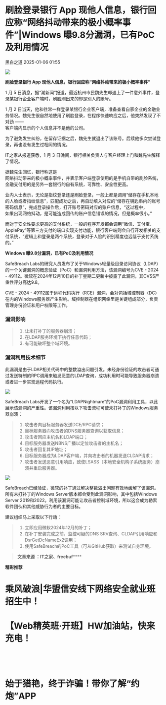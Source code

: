 #  刷脸登录银行 App 现他人信息，银行回应称“网络抖动带来的极小概率事件”|Windows 曝9.8分漏洞，已有PoC及利用情况   
 黑白之道   2025-01-06 01:55  
  
![](https://mmbiz.qpic.cn/mmbiz_gif/3xxicXNlTXLicwgPqvK8QgwnCr09iaSllrsXJLMkThiaHibEntZKkJiaicEd4ibWQxyn3gtAWbyGqtHVb0qqsHFC9jW3oQ/640?wx_fmt=gif "")  
  
**刷脸登录银行 App 现他人信息，银行回应称“网络抖动带来的极小概率事件”**  
  
  
1 月 5 日消息，据“潮新闻”报道，最近杭州市民魏先生却遇上了一件意外事件，登录某银行企业客户端时，刷脸刷出来的却是别人的账号。  
  
1 月 2 日当天，他和往常一样登录某银行企业客户端，准备查看自家企业的金融业务情况。魏先生很自然地使用了刷脸登录，在程序快速响应之后，他突然发现了不对劲 ——   
客户端内显示的个人信息并不是他的公司。  
  
为了避免发生纠纷，在留存证据之后，魏先生就退出了该账号。后续他多次尝试登录，再也没有发生过相同的情况。  
  
IT之家从报道获悉，1 月 3 日晚间，银行相关负责人与客户经理上门和魏先生解释了情况。  
  
据魏先生回忆，银行称这是  
网络抖动带来的极小概率事件，并表示客户端登录使用的是手机自带的刷脸系统，金融支付用的是另外一套银行的自有系统，可靠性、安全性更高。  
  
业内人士表示，无论是指纹登录还是刷脸登录，一般上都是调用“储存在手机本地的人脸或者指纹信息”，匹配成功之后，再自动填入对应的“储存在钥匙串内的账号密码信息”，完成登录操作后，打开账号密码对应的账户信息，“这过程中，  
如果出现网络抖动，是可能造成回传的账户信息错误的情况，但是概率很小。”  
  
而对于安全性要求更高的支付系统，一般的程序开发都会调用“微信、支付宝、ApplePay”等第三方支付的端口实现支付功能，银行客户端则会自行开发相关的支付系统，“逻辑上和登录是两个系统，登录对于人脸的识别精度也远低于支付系统的。”  
  
  
**Windows 曝9.8分漏洞，已有PoC及利用情况**  
  
  
  
SafeBreach Labs的研究人员发布了关于Windows轻量级目录访问协议（LDAP）的一个关键漏洞的概念验证（PoC）和漏洞利用方法，该漏洞编号为CVE - 2024 - 49112。微软在2024年12月10日的补丁星期二更新中披露了此漏洞，其CVSS严重性评分高达9.8。  
  
  
CVE - 2024 - 49112属于远程代码执行（RCE）漏洞，会对包括域控制器（DC）在内的Windows服务器产生影响。域控制器在组织网络里是关键组成部分，负责管理身份验证和用户权限等工作。  
  
### 漏洞影响  
> 1. 让未打补丁的服务器崩溃；  
> 2. 在LDAP服务环境下执行任意代码；  
> 3. 有可能破坏整个域环境。  
  
###   
### 漏洞利用技术细节  
  
此漏洞是由于LDAP相关代码中的整数溢出问题引发。未经身份验证的攻击者可通过发送特制的RPC调用来触发恶意的LDAP查询，成功利用时可能导致服务器崩溃或者进一步实现远程代码执行。  
  
  
![](https://mmbiz.qpic.cn/mmbiz_jpg/qq5rfBadR38iaJkN6SWjhqluJCpjZW7hnuTWHibJxjMK8l230CfqeJ6kHGmDFRdJSsWuicAqnkr515nbCUJCbdBSg/640?wx_fmt=jpeg&from=appmsg&tp=wxpic&wxfrom=5&wx_lazy=1&wx_co=1 "")  
  
  
SafeBreach Labs开发了一个名为“LDAPNightmare”的PoC漏洞利用工具，以此展示该漏洞的严重性。该漏洞利用按以下攻击流程可使未打补丁的Windows服务器崩溃：  
> 1. 攻击者向目标服务器发送DCE/RPC请求；  
> 2. 目标服务器向攻击者的DNS服务器查询以获取信息；  
> 3. 攻击者回应主机名和LDAP端口；  
> 4. 目标服务器发送NBNS广播以定位攻击者的主机名；  
> 5. 攻击者回复其IP地址；  
> 6. 目标服务器成为LDAP客户端，并向攻击者的机器发送CLDAP请求；  
> 7. 攻击者发送恶意引用响应，致使LSASS（本地安全机构子系统服务）崩溃并重启服务器。  
  
  
  
![](https://mmbiz.qpic.cn/mmbiz_jpg/qq5rfBadR38iaJkN6SWjhqluJCpjZW7hndRDrgjp6MDxibriaWicmSNj7RRL3RyzX4AOvibWbHeVEcTj9XOv3rA9PEg/640?wx_fmt=jpeg&from=appmsg&tp=wxpic&wxfrom=5&wx_lazy=1&wx_co=1 "")  
  
  
SafeBreach已经验证，微软的补丁通过解决整数溢出问题有效地缓解了该漏洞。所有未打补丁的Windows Server版本都会受到此漏洞影响，其中包括Windows Server 2019和2022。利用该漏洞可能让攻击者控制域环境，所以这会成为勒索软件团伙和其他威胁行为者的主要目标。  
  
  
建议组织马上采取以下行动：  
> 1. 立即应用微软2024年12月的补丁；  
> 2. 在补丁安装完成之前，监控可疑的DNS SRV查询、CLDAP引用响应和DsrGetDcNameEx2调用；  
> 3. 使用SafeBreach的PoC工具（可从GitHub获取）来测试自身环境。  
  
  
  
> **文章来源 ：IT之家、freebuf******  
  
  
**精彩推荐**  
  
  
  
  
# 乘风破浪|华盟信安线下网络安全就业班招生中！  
  
  
[](http://mp.weixin.qq.com/s?__biz=MzAxMjE3ODU3MQ==&mid=2650575781&idx=2&sn=ea0334807d87faa0c2b30770b0fa710d&chksm=83bdf641b4ca7f5774129396e8e916645b7aa7e2e2744984d724ca0019e913b491107e1d6e29&scene=21#wechat_redirect)  
  
  
# 【Web精英班·开班】HW加油站，快来充电！  
  
  
‍[](http://mp.weixin.qq.com/s?__biz=MzAxMjE3ODU3MQ==&mid=2650594891&idx=1&sn=b2c5659bb6bce6703f282e8acce3d7cb&chksm=83bdbbafb4ca32b9044716aec713576156968a5753fd3a3d6913951a8e2a7e968715adea1ddc&scene=21#wechat_redirect)  
  
  
‍  
# 始于猎艳，终于诈骗！带你了解“约炮”APP  
  
[](http://mp.weixin.qq.com/s?__biz=MzAxMjE3ODU3MQ==&mid=2650575222&idx=1&sn=ce9ab9d633804f2a0862f1771172c26a&chksm=83bdf492b4ca7d843d508982b4550e289055c3181708d9f02bf3c797821cc1d0d8652a0d5535&scene=21#wechat_redirect)  
  
**‍**  
  
  
